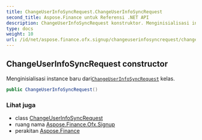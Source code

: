 ```yaml
---
title: ChangeUserInfoSyncRequest.ChangeUserInfoSyncRequest
second_title: Aspose.Finance untuk Referensi .NET API
description: ChangeUserInfoSyncRequest konstruktor. Menginisialisasi instance baru dariChangeUserInfoSyncRequest kelas.
type: docs
weight: 10
url: /id/net/aspose.finance.ofx.signup/changeuserinfosyncrequest/changeuserinfosyncrequest/
---
```

## ChangeUserInfoSyncRequest constructor

Menginisialisasi instance baru dari[`ChangeUserInfoSyncRequest`](../) kelas.

```csharp
public ChangeUserInfoSyncRequest()
```

### Lihat juga

* class [ChangeUserInfoSyncRequest](../)
* ruang nama [Aspose.Finance.Ofx.Signup](../../changeuserinfosyncrequest/)
* perakitan [Aspose.Finance](../../../)


